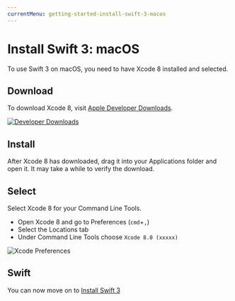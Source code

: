 ```yaml
---
currentMenu: getting-started-install-swift-3-macos
---
```


# Install Swift 3: macOS

To use Swift 3 on macOS, you need to have Xcode 8 installed and selected.

## Download

To download Xcode 8, visit [Apple Developer Downloads](https://developer.apple.com/download/).

[![Developer Downloads](https://cloud.githubusercontent.com/assets/1342803/17273384/12b603b0-5681-11e6-9034-d731efdf5a7b.png)](https://developer.apple.com/download/)


## Install

After Xcode 8 has downloaded, drag it into your Applications folder and open it. It may take a while to verify the download.

## Select

Select Xcode 8 for your Command Line Tools.

- Open Xcode 8 and go to Preferences (`cmd`+`,`)
- Select the Locations tab
- Under Command Line Tools choose `Xcode 8.0 (xxxxx)`

![Xcode Preferences](https://cloud.githubusercontent.com/assets/1342803/17273391/51d2e1ee-5681-11e6-8460-982ccc55f758.png)

## Swift

You can now move on to [Install Swift 3](install-swift-3.md)
